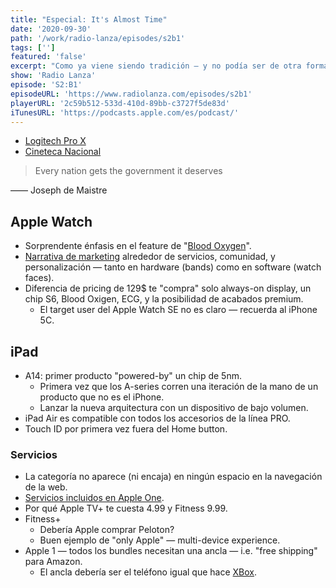 ```yaml
---
title: "Especial: It's Almost Time"
date: '2020-09-30'
path: '/work/radio-lanza/episodes/s2b1'
tags: ['']
featured: 'false'
excerpt: "Como ya viene siendo tradición — y no podía ser de otra forma — tras un evento de Apple, aprovechamos el reciente It's Almost Time event para lanzar este especial donde no solo comentamos los productos y servicios presentados, sino que nos atrevemos con la polémica de Spotify y Joe Rogan, el panorama político en EEUU y mucho más."
show: 'Radio Lanza'
episode: 'S2:B1'
episodeURL: 'https://www.radiolanza.com/episodes/s2b1'
playerURL: '2c59b512-533d-410d-89bb-c3727f5de83d'
iTunesURL: 'https://podcasts.apple.com/es/podcast/'
---
```


- [Logitech Pro X](https://www.logitechg.com/es-es/products/gaming-audio/pro-x-wireless-headset.981-000907.html)
- [Cineteca Nacional](https://www.cinetecanacional.net/)

> Every nation gets the government it deserves

—— Joseph de Maistre

## Apple Watch

- Sorprendente énfasis en el feature de "[Blood Oxygen](https://support.apple.com/en-us/HT211027)".
- [Narrativa de marketing](https://www.youtube.com/watch?v=TCMnrssX1NE) alrededor de servicios, comunidad, y personalización — tanto en hardware (bands) como en software (watch faces).
- Diferencia de pricing de 129\$ te "compra" solo always-on display, un chip S6, Blood Oxigen, ECG, y la posibilidad de acabados premium.
  - El target user del Apple Watch SE no es claro — recuerda al iPhone 5C.

## iPad

- A14: primer producto "powered-by" un chip de 5nm.
  - Primera vez que los A-series corren una iteración de la mano de un producto que no es el iPhone.
  - Lanzar la nueva arquitectura con un dispositivo de bajo volumen.
- iPad Air es compatible con todos los accesorios de la línea PRO.
- Touch ID por primera vez fuera del Home button.

### Servicios

- La categoría no aparece (ni encaja) en ningún espacio en la navegación de la web.
- [Servicios incluidos en Apple One](https://www.theverge.com/21439083/apple-one-music-icloud-tv-plus-arcade-bundle-price-explained-deal-subscription-service).
- Por qué Apple TV+ te cuesta 4.99 y Fitness 9.99.
- Fitness+
  - Debería Apple comprar Peloton?
  - Buen ejemplo de "only Apple" — multi-device experience.
- Apple 1 — todos los bundles necesitan una ancla — i.e. "free shipping" para Amazon.
  - El ancla debería ser el teléfono igual que hace [XBox](https://news.xbox.com/en-us/2020/09/09/xbox-series-x-and-xbox-series-s-launching-november-10/).
